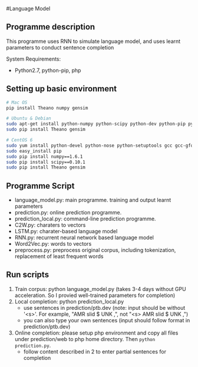 #Language Model 

## Programme description
This programme uses RNN to simulate language model, and uses learnt parameters
to conduct sentence completion

System Requirements: 
- Python2.7, python-pip, php

## Setting up basic environment 
``` bash
# Mac OS
pip install Theano numpy gensim

# Ubuntu & Debian
sudo apt-get install python-numpy python-scipy python-dev python-pip python-nose g++ libopenblas-dev git
sudo pip install Theano gensim

# CentOS 6
sudo yum install python-devel python-nose python-setuptools gcc gcc-gfortran gcc-c++ blas-devel lapack-devel atlas-devel
sudo easy_install pip
sudo pip install numpy==1.6.1
sudo pip install scipy==0.10.1
sudo pip install Theano gensim
```

## Programme Script
- language_model.py: main programme. training and output learnt parameters 
- prediction.py: online prediction programme. 
- prediction_local.py: command-line prediction programme. 
- C2W.py: charaters to vectors
- LSTM.py: charater-based language model
- RNN.py: recurrent neural network based language model
- Word2Vec.py: words to vectors
- preprocess.py: preprocess original corpus, including tokenization, replacement of least frequent words


## Run scripts
1. Train corpus: python language_model.py (takes 3-4 days without GPU acceleration.
                                           So I provied well-trained parameters for completion)
2. Local completion: python prediction_local.py
   - use sentences in prediction/ptb.dev (note: input should be without '\<s\>'.
     For example, "AMR slid $ UNK ,", not "\<s\> AMR slid $ UNK ,")
   - you can also type your own sentences (input should follow format in prediction/ptb.dev)
3. Online completion: please setup php environment and copy all files
   under prediction/web to php home directory. Then `python prediction.py`.
   - follow content described in 2 to enter partial sentences for completion
